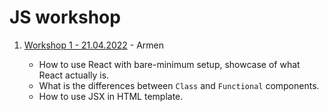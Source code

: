 # JS workshop

1. [Workshop 1 - 21.04.2022](/workshop_1) - Armen

   - How to use React with bare-minimum setup, showcase of what React actually is.
   - What is the differences between `Class` and `Functional` components.
   - How to use JSX in HTML template.
